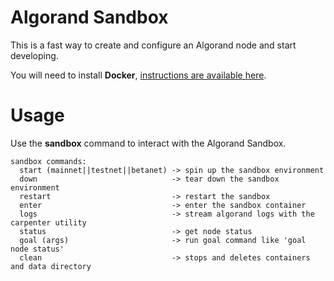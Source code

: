# Algorand Sandbox

This is a fast way to create and configure an Algorand node and start developing.

You will need to install **Docker**, [instructions are available here](https://docs.docker.com/v17.09/engine/installation/).

# Usage

Use the **sandbox** command to interact with the Algorand Sandbox.
```
sandbox commands:
  start (mainnet||testnet||betanet) -> spin up the sandbox environment
  down                              -> tear down the sandbox environment
  restart                           -> restart the sandbox
  enter                             -> enter the sandbox container
  logs                              -> stream algorand logs with the carpenter utility
  status                            -> get node status
  goal (args)                       -> run goal command like 'goal node status'
  clean                             -> stops and deletes containers and data directory
```
